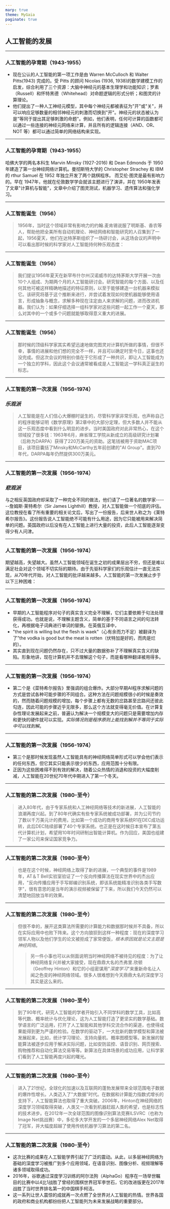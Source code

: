 ```yaml
---
marp: true
theme: MyGaia
paginate: true
---
```


<!-- _class: lead -->
## 人工智能的发展

---
### **人工智能的孕育期（1943-1955）**

+ 现在公认的人工智能的第一项工作是由 Warren McCulloch 和 Walter Pitts(1943) 完成的。受 Pitts 的顾问 Nicolas (1936, 1938)的数学建模工作的启发，综合利用了三个资源：大脑中神经元的基本生理学和功能知识；罗素（Russell）和怀特黑德（Whitehead）对命题逻辑的形式分析；和图灵的计算理论。
+ 他们提出了一种人工神经元模型，其中每个神经元都被表征为"开"或"关"，并可以响应足够数量的相邻神经元的刺激而切换到"开"。神经元的状态被认为是"等同于提出其足够刺激的命题"。例如，他们表明，任何可计算的函数都可以通过一些连接的神经元网络来计算，并且所有的逻辑连接（AND、OR、NOT        等）都可以通过简单的网络结构来实现。

---

### **人工智能的孕育期（1943-1955）**
哈佛大学的两名本科生 Marvin Minsky (1927-2016) 和 Dean Edmonds 于 1950年建造了第一台神经网络计算机。曼彻斯特大学的 Christopher Strachey 和 IBM的 rthur Samuel 在 1952 年独立开发了两个跳棋程序。
而艾伦·图灵是最有影响力的。早在 1947年，他就在伦敦数学学会就该主题进行了演讲，并在 1950年发表了文章"计算机与智能"，文章中介绍了图灵测试，机器学习、遗传算法和强化学习。

---

### **人工智能诞生（1956）**

>1956年，当时这个领域非常有影响力的约翰.麦肯锡说服了明斯基、香农等人，帮助他把全美所有自动机理论、神经网络和智能研究的人召集到了一起，1956夏天，他们在达特茅斯组织了一场研讨会，从这场会议的声明中可以看出那时候的科学家对人工智能持何种乐观态度：

---
### **人工智能诞生（1956）**

>我们提议1956年夏天在新罕布什尔州汉诺威市的达特茅斯大学开展一次由10个人组成、为期两个月的人工智能研讨会。研究智能的每个方面、以及任何其他可被这样精确地描述的特征原则，以至于能够建造一台机器来模拟它。该研究将基于这个推断来进行，并尝试着发现如何使机器能够使用语言，形成抽象与概念，求解多种现在注定由人来求解的问题，进而改进机器。我们认为：如果仔细选择一组科学家对这些问题一起工作一个夏天，那么对其中的一个或多个问题就能够取得意义重大的进展。

---
### **人工智能诞生（1956）**
>那时候的顶级科学家其实希望迅速地做完图灵对计算机所做的事情，但很不幸，事情的进展和他们想的完全不一样，并且可以确定时至今日，这事也还没完成。但这次会议的特别价值在于它形成了一种共识，即让人工智能成为一个独立的学科，因此这个会议通常被看成是人工智能这一学科真正诞生的标志。

---

### **人工智能的第一次发展（1956-1974）**

### *乐观派*
>人工智能是在人们信心大爆棚时诞生的，尽管科学家非常乐观，也声称自己的程序能够证明《数学原理》第2章中的大部分定理，但大多数人并不能从这一乐观态度中看到什么明显的进步。当时美国政府对此非常热心，在这个领域投了很多钱：1963年6月，麻省理工学院从新成立的高级研究计划署（后称为DARPA）获得了220万美元的资助。这笔钱被用于资助MAC项目，该项目囊括了Minsky和McCarthy五年前创建的"AI Group"。直到70年代，DARPA每年仍然提供300万美元。

---

### **人工智能的第一次发展（1956-1974）**
### *悲观派*
与之相反英国政府却采取了一种完全不同的做法，他们请了一位著名的数学家------詹姆斯·莱特希尔（Sir James Lighthill）教授，对人工智能做一个彻底的评估。这位教授在看了所有重要的相关论文后，写出了一份报告，后来世人称之为《莱特希尔报告》。这份报告说人工智能绝不可能有什么用途，因为它只能被用来解决简单的问题。英国政府以后没有在人工智能上进行大量的投资，此后人工智能逐渐变得少有人问津。

---

### **人工智能的第一次发展（1956-1974）**
期望越高，失望越大。虽然人工智能领域在诞生之初的成果层出不穷，但还是难以满足社会对这个领域不切实际的期待。由于先驱科学家们的乐观估计一直无法实现，从70年代开始，对人工智能的批评越来越多。人工智能的第一次发展止步于以下三种困难：

---

### **人工智能的第一次发展（1956-1974）**
+ 早期的人工智能程序对句子的真实含义完全不理解，它们主要依赖于句法处理获得成功。也就是说，不理解主题含义，简单的基于不同语言之间的句法转化，再根据电子词典进行单词的替换。在英俄互译中，
+ "the spirit is willing but the flesh is waek"（心有余而力不足）被翻译为了"the vodka is good but the meat is rotten（伏特加是好的，而肉是烂的）。
+ 其实直到现在问题仍然存在，只不过大量的数据弥补了不理解真实含义的缺陷。形象地讲，现在计算机并不去理解这个句子，而是看哪种翻译被用得多。

---

### **人工智能的第一次发展（1956-1974）**

+ 第二个是《菜特希尔报告》里强调的组合爆炸。大部分早期AI程序求解问题的方式是尝试各种可能步骤的不同组合。这种方法在问题规模很小的时候是奏效的，然而随着问题规模的增加，每个步骤上都有无数的岔路甚至岔路间还彼此勾连，因此可能的步骤近乎无限多，那么这个方法就变得毫无价值。在计算复杂性理论发展起来之前，普遍认为解决一个规模变大的问题只是需要增加内存和更快的硬件就可以实现。*实际情况则是程序原则上能找到解并不等同于实际中可以找到解*。

---

### **人工智能的第一次发展（1956-1974）**

+ 第三个是那时候发现虽然人工智能具有的神经网络简单形式可以学会他们表示的任何东西，但它其实只能表示很少的东西，应用范围十分有限。
+ 正因为这些困难得不到有效的解决，随着公众热情的消退和投资的大幅度削减，人工智能在20世纪70年代中期进入了第一个冬天。

---

### **人工智能的第二次发展（1980-至今）**

>进入80年代，由于专家系统和人工神经网络等技术的新进展，人工智能的浪潮再度兴起。到了80年代确实有些专家系统被成功部署，并为公司节约了数以千万美元计的费用，比如第一个成功的商用专家系统R1在DEC成功运转，此后DEC陆续部署了40个专家系统。也正是在这时候日本宣布了第五代计算机计划，希望用10年时间研制出智能计算机。作为回应，美国也组建了一家公司来保证国家竞争力。

---

### **人工智能的第二次发展（1980-至今）**

>也是在这个时候，神经网络上取得了新的进展，一个典型的事件是1989年，AT＆T Bell实验室验证了一个反向传播算法在现实世界中的杰出应用，"反向传播应用于手写邮编识别系统，即该系统能精准识别各类手写数字"，很有意思的是当年的演示视频被保留了下来，所以我们今天仍然可以清楚地回放当年的效果。

---

### **人工智能的第二次发展（1980-至今）**

>但很不幸的，展开这类算法所需要的计算能力和数据那时候并不具备，所以在实际应用中也败下阵来。这个方向狼狈到这样一种程度：现在的深度学习领军人物以及他们学生的论文被拒成了家常便饭，*根本原因就是论文主题是神经网络*。
>>另一件小事也可以从侧面说明当时神经网络不被待见的程度：为了让神经网络复兴并被大家接受，现在鼎鼎大名的杰弗里.欣顿（Geoffrey Hinton）和它的小组密谋用"*深度学习*"来重新命名让人闻之色变的神经网络领域。很多人很难想到今天鼎鼎大名的深度学习其实是这么来的。

---

### **人工智能的第二次发展（1980-至今）**

>到了90年代，研究人工智能的学者开始引入不同学科的数学工具，比如高等代数、概率统计与优化理论，这为人工智能打造了更坚实的数学基础。数学语言的广泛运用，打开了人工智能和其他学科交流合作的渠道，也使得成果能得到更为严谨的检验。在数学的驱动下，一大批新的数学模型和算法被发展起来，比如，统计学习理论、支持向量机、概率图模型等。新发展的智能算法被逐步应用于解决实际问题，比如安防监控、语音识别、网页搜索、购物推荐和自动化算法交易等等。新算法在具体场景的成功应用，让科学家们看到了人工智能再度兴起的曙光。

---

### **人工智能的第二次发展（1980-至今）**

>进入了21世纪，全球化的加速以及互联网的蓬勃发展带来全球范围电子数据的爆炸性增长。人类迈入了"大数据"时代。在数据和计算能力指数式增长的支持下，人工智能算法也取得了重大突破。2006年，Hinton在神经网络的深度学习领域取得突破，人类又一次看到机器赶超人类的希望，也是标志性的技术进步。在2012年一次全球范围的图像识别算法竞赛ILSVRC（也称为 Image Net挑战赛）中，多伦多大学开发的一个多层神经网络Alex Net取得了冠军，并大幅度超越了使用传统机器学习算法的第二名。

---
### **人工智能的第二次发展（1980-至今）**

+ 这次比赛的成果在人工智能学界引起了广泛的震动。从此，以多层神经网络为基础的深度学习被推广到多个应用领域，在语音识别、图像分析、视频理解等诸多领域取得成功。
+ 2016年，谷歌通过深度学习训练的阿尔法狗（AlphaGo）程序在一场举世瞩目的比赛中以4比1战胜了曾经的围棋世界冠军李世石，它的改进版更在2017年战胜了当时世界排名第一的中国棋手柯洁。
+ 这一系列让世人震惊的成就再一次点燃了全世界对人工智能的热情。世界各国的政府和商业机构都纷纷把人工智能列为未来发展战略的重要部分。

